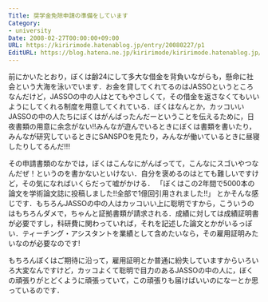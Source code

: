 ```yaml
---
Title: 奨学金免除申請の準備をしています
Category:
- university
Date: 2008-02-27T00:00:00+09:00
URL: https://kiririmode.hatenablog.jp/entry/20080227/p1
EditURL: https://blog.hatena.ne.jp/kiririmode/kiririmode.hatenablog.jp/atom/entry/8454420450078215417
---
```



前にかいたとおり，ぼくは齢24にして多大な借金を背負いながらも，懸命に社会という大海を泳いでいます．お金を貸してくれてるのはJASSOというところなんだけど，JASSOの中の人はとてもやさしくて，その借金を返さなくてもいいようにしてくれる制度を用意してくれている．ぼくはなんとか，カッコいいJASSOの中の人たちにぼくはがんばったんだーということを伝えるために，日夜書類の用意に余念がない!!みんなが遊んでいるときにぼくは書類を書いたり，みんなが研究しているときにSANSPOを見たり，みんなが働いているときに昼寝したりしてるんだ!!!


その申請書類のなかでは，ぼくはこんなにがんばってて，こんなにスゴいやつなんだぜ！というのを書かないといけない．自分を褒めるのはとても難しいですけど，その気になればいくらだって嘘がかける．
「ぼくはこの2年間で5000本の論文を学術論文誌に投稿しました!!全部で1億回引用されました!!」
とかそんな感じです．もちろんJASSOの中の人はカッコいい上に聡明ですから，こういうのはもちろんダメで，ちゃんと証拠書類が請求される．成績に対しては成績証明書が必要ですし，科研費に関わっていれば，それを記述した論文とかがいるっぽい．ティーチング・アシスタントを業績として含めたいなら，その雇用証明みたいなのが必要なのです!


もちろんぼくはご期待に沿って，雇用証明とか普通に紛失していますからいろいろ大変なんですけど，カッコよくて聡明で目力のあるJASSOの中の人に，ぼくの頑張りがとどくように頑張っていて，この頑張りも届けばいいのになーとか思っているのです．
